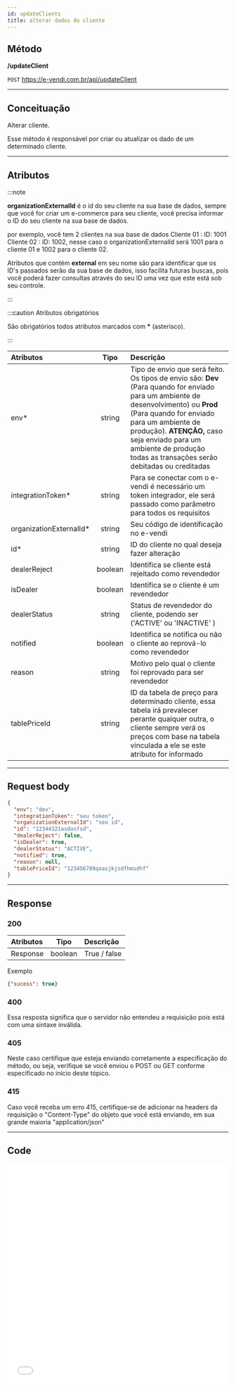 ```yaml
---
id: updateClients
title: alterar dados do cliente
---
```


## Método

**/updateClient**

`POST` https://e-vendi.com.br/api/updateClient

---

## Conceituação

Alterar cliente.

Esse método é responsável por criar ou atualizar os dado de um determinado cliente.

---

## Atributos

:::note

**organizationExternalId** é o id do seu cliente na sua base de dados, sempre que você for criar um e-commerce para seu cliente, você precisa informar o ID do seu cliente na sua base de dados.

por exemplo, você tem 2 clientes na sua base de dados Cliente 01 : ID: 1001 Cliente 02 : ID: 1002, nesse caso o organizationExternalId será 1001 para o cliente 01 e 1002 para o cliente 02.

Atributos que contém **external** em seu nome são para identificar que os ID's passados serão da sua base de dados, isso facilita futuras buscas, pois você poderá fazer consultas através do seu ID uma vez que este está sob seu controle.

:::

:::caution Atributos obrigatórios

São obrigatórios todos atributos marcados com **\*** (asterisco).

:::

| Atributos | Tipo | Descrição |
| :-- | :-: | :-- |
| env\* | string | Tipo de envio que será feito. Os tipos de envio são: **Dev** (Para quando for enviado para um ambiente de desenvolvimento) ou **Prod** (Para quando for enviado para um ambiente de produção). **ATENÇÃO,** caso seja enviado para um ambiente de produção todas as transações serão debitadas ou creditadas |
| integrationToken\* | string | Para se conectar com o e-vendi é necessário um token integrador, ele será passado como parâmetro para todos os requisitos |
| organizationExternalId\* | string | Seu código de identificação no e-vendi |
| id\* | string | ID do cliente no qual deseja fazer alteração |
| dealerReject | boolean | Identifica se cliente está rejeitado como revendedor |
| isDealer | boolean | Identifica se o cliente é um revendedor |
| dealerStatus | string | Status de revendedor do cliente, podendo ser ('ACTIVE' ou 'INACTIVE' ) |
| notified | boolean | Identifica se notifica ou não o cliente ao reprová-lo como revendedor |
| reason | string | Motivo pelo qual o cliente foi reprovado para ser revendedor |
| tablePriceId | string | ID da tabela de preço para determinado cliente, essa tabela irá prevalecer perante qualquer outra, o cliente sempre verá os preços com base na tabela vinculada a ele se este atributo for informado |

---

## Request body

```json
{
  "env": "dev",
  "integrationToken": "seu token",
  "organizationExternalId": "seu id",
  "id": "12344321asdasfsd",
  "dealerReject": false,
  "isDealer": true,
  "dealerStatus": "ACTIVE",
  "notified": true,
  "reason": null,
  "tablePriceId": "123456789qoasjkjsdfhmsdhf"
}
```

---

## Response

### 200

| Atributos |  Tipo   | Descrição    |
| :-------- | :-----: | :----------- |
| Response  | boolean | True / false |

Exemplo

```json
{"sucess": true}
```

### 400

Essa resposta significa que o servidor não entendeu a requisição pois está com uma sintaxe inválida.

### 405

Neste caso certifique que esteja enviando corretamente a especificação do método, ou seja, verifique se você enviou o POST ou GET conforme especificado no início deste tópico.

### 415

Caso você receba um erro 415, certifique-se de adicionar na headers da requisição o "Content-Type" do objeto que você está enviando, em sua grande maioria "application/json"

---

## Code

<iframe src="//api.apiembed.com/?source=https://raw.githubusercontent.com/e-vendi/e-vendi-docs/main/json-examples/updateClient.json" frameborder="0" scrolling="no" width="100%" height="500px" seamless></iframe>
